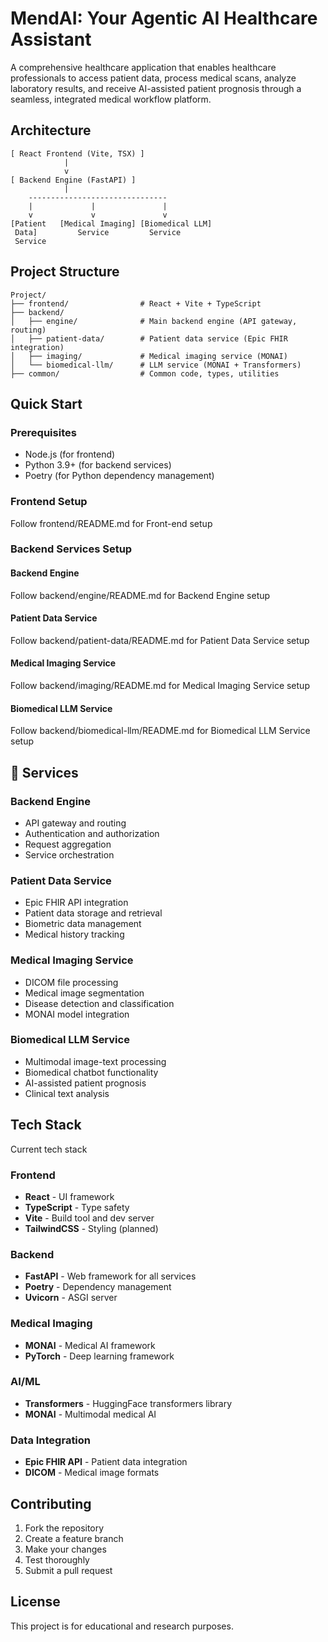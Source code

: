 # MendAI: Your Agentic AI Healthcare Assistant

A comprehensive healthcare application that enables healthcare professionals to access patient data, process medical scans, analyze laboratory results, and receive AI-assisted patient prognosis through a seamless, integrated medical workflow platform.

## Architecture

```
[ React Frontend (Vite, TSX) ]
            |
            v
[ Backend Engine (FastAPI) ]
            |
    -------------------------------
    |             |               |
    v             v               v
[Patient   [Medical Imaging] [Biomedical LLM]
 Data]         Service         Service
 Service
```

## Project Structure

```
Project/
├── frontend/                # React + Vite + TypeScript
├── backend/
│   ├── engine/              # Main backend engine (API gateway, routing)
│   ├── patient-data/        # Patient data service (Epic FHIR integration)
│   ├── imaging/             # Medical imaging service (MONAI)
│   └── biomedical-llm/      # LLM service (MONAI + Transformers)
├── common/                  # Common code, types, utilities
```

## Quick Start

### Prerequisites
- Node.js (for frontend)
- Python 3.9+ (for backend services)
- Poetry (for Python dependency management)

### Frontend Setup
Follow frontend/README.md for Front-end setup

### Backend Services Setup

#### Backend Engine
Follow backend/engine/README.md for Backend Engine setup

#### Patient Data Service
Follow backend/patient-data/README.md for Patient Data Service setup

#### Medical Imaging Service
Follow backend/imaging/README.md for Medical Imaging Service setup

#### Biomedical LLM Service
Follow backend/biomedical-llm/README.md for Biomedical LLM Service setup

## 🔧 Services

### Backend Engine
- API gateway and routing
- Authentication and authorization
- Request aggregation
- Service orchestration

### Patient Data Service
- Epic FHIR API integration
- Patient data storage and retrieval
- Biometric data management
- Medical history tracking

### Medical Imaging Service
- DICOM file processing
- Medical image segmentation
- Disease detection and classification
- MONAI model integration

### Biomedical LLM Service
- Multimodal image-text processing
- Biomedical chatbot functionality
- AI-assisted patient prognosis
- Clinical text analysis

## Tech Stack

Current tech stack

### Frontend
- **React** - UI framework
- **TypeScript** - Type safety
- **Vite** - Build tool and dev server
- **TailwindCSS** - Styling (planned)

### Backend
- **FastAPI** - Web framework for all services
- **Poetry** - Dependency management
- **Uvicorn** - ASGI server

### Medical Imaging
- **MONAI** - Medical AI framework
- **PyTorch** - Deep learning framework

### AI/ML
- **Transformers** - HuggingFace transformers library
- **MONAI** - Multimodal medical AI

### Data Integration
- **Epic FHIR API** - Patient data integration
- **DICOM** - Medical image formats


## Contributing

1. Fork the repository
2. Create a feature branch
3. Make your changes
4. Test thoroughly
5. Submit a pull request

## License

This project is for educational and research purposes.

